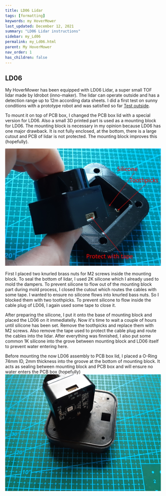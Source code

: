 ```yaml
---
title: LD06 Lidar
tags: [formatting]
keywords: my HoverMower
last_updated: December 12, 2021
summary: "LD06 Lidar instructions"
sidebar: my_Ld06
permalink: my_Ld06.html
parent: My HoverMower
nav_order: 1
has_children: false
---
```

## LD06
My HoverMower has been equipped with LD06 Lidar, a super small TOF lidar made by ldrobot (inno-maker). The lidar can operate outside and has a detection range up to 12m according
data sheets. I did a first test on sunny conditions with a prototype robot and was satisfied so far [Test outside](https://www.youtube.com/watch?v=kWZzNYni93U).

To mount it on top of PCB box, I changed the PCB box lid  with a special version for LD06. Also a small 3D printed part is used as a mounting block for LD06.
The mounting block is necessary in my opinion because LD06 has one major drawback. It is not fully enclosed, at the bottom, there is a large cutout and PCB of lidar
is not protected. The mounting block improves this (hopefully).

![](/images/LD06.jpg)

First I placed two knurled brass nuts for M2 screws inside the mounting block. To seal the bottom
of lidar, I used 2K silicone which I already used to mold the dampers. To prevent silicone to flow out of the mounting block part during mold process, 
I closed the cutout which routes the cables with some tape. I wanted to ensure no silicone flows into knurled bass nuts. So I blocked them with two toothpicks.
To prevent silicone to flow inside the cable plug of LD06, I again used some tape to close it.

After preparing the silicone, I put it onto the base of mounting block and placed the LD06 on it immediatelly. Now it's time to wait a couple of hours until silicone has been set.
Remove the toothpicks and replace them with M2 screws. Also remove the tape used to protect the cable plug and route the cables into the lidar. 
After everything was finnished, I also put some common 1K silicone into the grove between mounting block and LD06 itself to prevent water entering here.

Before mounting the now LD06 assembly to PCB box lid, I placed a O-Ring 74mm ID, 2mm thickness into the groove at the bottom of mounting block. It acts as sealing
between mounting block and PCB box and will ensure no water enters the PCB box (hopefully)
![](/images/LD06_2.jpg)

